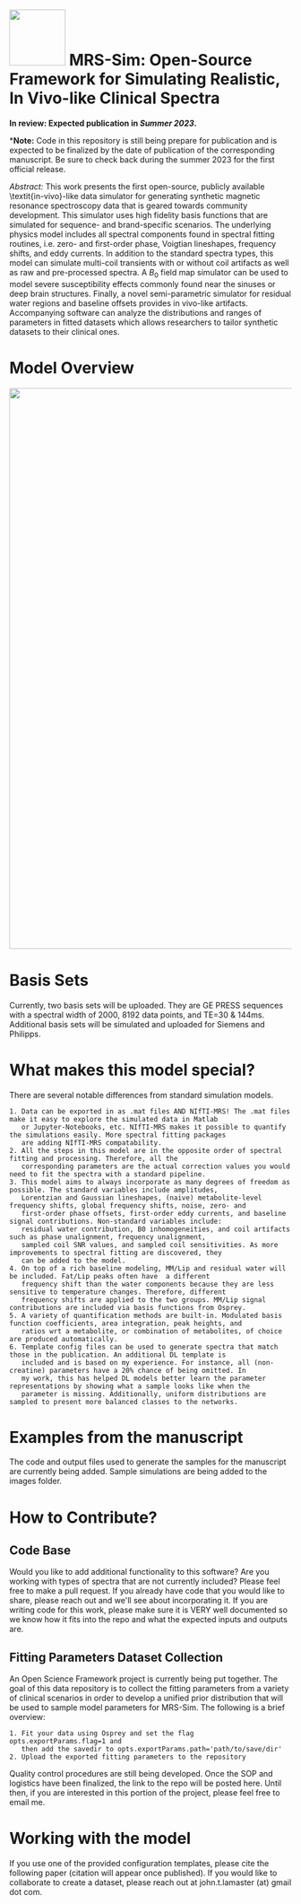 # <img src="https://github.com/JohnLaMaster/MRS-Sim/assets/7785925/c9563f8a-0034-4edd-bf20-551dbe86c1ac" width="100"> MRS-Sim: Open-Source Framework for Simulating Realistic, In Vivo-like Clinical Spectra
**In review: Expected publication in _Summer 2023_.**

***Note:** Code in this repository is still being prepare for publication and is expected to be finalized by the date of publication of the corresponding manuscript. Be sure to check back during the summer 2023 for the first official release.

_Abstract:_ This work presents the first open-source, publicly available \textit{in-vivo}-like data simulator for generating synthetic magnetic resonance spectroscopy data that is geared towards community development. This simulator uses high fidelity basis functions that are simulated for sequence- and brand-specific scenarios. The underlying physics model includes all spectral components found in spectral fitting routines, i.e. zero- and first-order phase, Voigtian lineshapes, frequency shifts, and eddy currents. In addition to the standard spectra types, this model can simulate multi-coil transients with or without coil artifacts as well as raw and pre-processed spectra. A $B_0$ field map simulator can be used to model severe susceptibility effects commonly found near the sinuses or deep brain structures. Finally, a novel semi-parametric simulator for residual water regions and baseline offsets provides in vivo-like artifacts. Accompanying software can analyze the distributions and ranges of parameters in fitted datasets which allows researchers to tailor synthetic datasets to their clinical ones.

# Model Overview
<img src="https://github.com/JohnLaMaster/MRS-Sim/assets/7785925/9b835e36-039a-49d1-aa91-da2adb28071e" width="1000">


# Basis Sets
Currently, two basis sets will be uploaded. They are GE PRESS sequences with a spectral width of 2000, 8192 data points, and TE=30 & 144ms. Additional basis sets will be simulated and uploaded for Siemens and Philipps.

# What makes this model special?
There are several notable differences from standard simulation models. 

    1. Data can be exported in as .mat files AND NIfTI-MRS! The .mat files make it easy to explore the simulated data in Matlab
       or Jupyter-Notebooks, etc. NIfTI-MRS makes it possible to quantify the simulations easily. More spectral fitting packages
       are adding NIfTI-MRS compatability.
    2. All the steps in this model are in the opposite order of spectral fitting and processing. Therefore, all the  
       corresponding parameters are the actual correction values you would need to fit the spectra with a standard pipeline.
    3. This model aims to always incorporate as many degrees of freedom as possible. The standard variables include amplitudes,
       Lorentzian and Gaussian lineshapes, (naive) metabolite-level frequency shifts, global frequency shifts, noise, zero- and
       first-order phase offsets, first-order eddy currents, and baseline signal contributions. Non-standard variables include: 
       residual water contribution, B0 inhomogeneities, and coil artifacts such as phase unalignment, frequency unalignment, 
       sampled coil SNR values, and sampled coil sensitivities. As more improvements to spectral fitting are discovered, they
       can be added to the model.
    4. On top of a rich baseline modeling, MM/Lip and residual water will be included. Fat/Lip peaks often have  a different
       frequency shift than the water components because they are less sensitive to temperature changes. Therefore, different
       frequency shifts are applied to the two groups. MM/Lip signal contributions are included via basis functions from Osprey.
    5. A variety of quantification methods are built-in. Modulated basis function coefficients, area integration, peak heights, and  
       ratios wrt a metabolite, or combination of metabolites, of choice are produced automatically.      
    6. Template config files can be used to generate spectra that match those in the publication. An additional DL template is
       included and is based on my experience. For instance, all (non-creatine) parameters have a 20% chance of being omitted. In
       my work, this has helped DL models better learn the parameter representations by showing what a sample looks like when the 
       parameter is missing. Additionally, uniform distributions are sampled to present more balanced classes to the networks.

# Examples from the manuscript
The code and output files used to generate the samples for the manuscript are currently being added. Sample simulations are being added to the images folder.  

# How to Contribute?
## Code Base
Would you like to add additional functionality to this software? Are you working with types of spectra that are not currently included? Please feel free to make a pull request. If you already have code that you would like to share, please reach out and we'll see about incorporating it. If you are writing code for this work, please make sure it is VERY well documented so we know how it fits into the repo and what the expected inputs and outputs are.

## Fitting Parameters Dataset Collection
An Open Science Framework project is currently being put together. The goal of this data repository is to collect the fitting parameters from a variety of clinical scenarios in order to develop a unified prior distribution that will be used to sample model parameters for MRS-Sim. The following is a brief overview:

    1. Fit your data using Osprey and set the flag opts.exportParams.flag=1 and 
       then add the savedir to opts.exportParams.path='path/to/save/dir'
    2. Upload the exported fitting parameters to the repository
Quality control procedures are still being developed. Once the SOP and logistics 
have been finalized, the link to the repo will be posted here. Until then, if 
you are interested in this portion of the project, please feel free to email me.

# Working with the model
If you use one of the provided configuration templates, please cite the following paper (citation will appear once published). If you would like to collaborate to create a dataset, please reach out at john.t.lamaster (at) gmail dot com.
